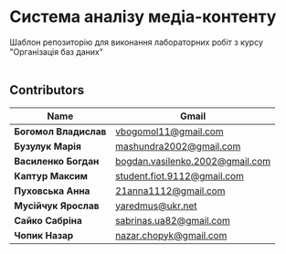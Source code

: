 # Система аналізу медіа-контенту

Шаблон репозиторію для виконання лабораторних робіт з курсу "Організація баз даних"
<br />
<br />
## Contributors
|Name|Gmail|
|---------------------|-------------------------------|
|**Богомол Владислав**| vbogomol11@gmail.com|
|**Бузулук Марія**| mashundra2002@gmail.com|
|**Василенко Богдан**| bogdan.vasilenko.2002@gmail.com|
|**Каптур Максим**| student.fiot.9112@gmail.com|
|**Пуховська Анна**| 21anna1112@gmail.com|
|**Мусійчук Ярослав**| yaredmus@ukr.net|
|**Сайко Сабріна**| sabrinas.ua82@gmail.com|
|**Чопик Назар**| nazar.chopyk@gmail.com|

